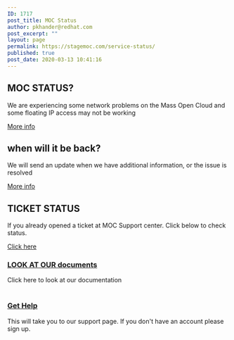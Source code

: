 ```yaml
---
ID: 1717
post_title: MOC Status
author: pkhander@redhat.com
post_excerpt: ""
layout: page
permalink: https://stagemoc.com/service-status/
published: true
post_date: 2020-03-13 10:41:16
---
```

<h2>MOC STATUS?</h2>		
		<p>We are experiencing some network problems on the Mass Open Cloud and some floating IP access may not be working</p>		
			<a href="#" target="_blank" role="button" rel="noopener noreferrer">
						More info
					</a>
			<h2>when will it be back?</h2>		
		<p>We will send an update when we have additional information, or the issue is resolved</p>		
			<a href="#" target="_blank" role="button" rel="noopener noreferrer">
						More info
					</a>
			<h2>TICKET STATUS</h2>		
		<p>If you already opened a ticket at MOC Support center. Click below to check status.<br></p>		
			<a href="https://osticket.massopen.cloud/login.php" target="_blank" role="button" rel="noopener noreferrer">
						Click here
					</a>
				<a href="https://docs.massopen.cloud/en/latest/home.html#" target="_blank" rel="noopener noreferrer">
								</a>
				<h3>
					<a href="https://docs.massopen.cloud/en/latest/home.html#" target="_blank" rel="noopener noreferrer">LOOK AT OUR documents</a>
				</h3>
								<p>Click here to look at our documentation<br><br></p>
				<a href="https://osticket.massopen.cloud/login.php" target="_blank" rel="noopener noreferrer">
								</a>
				<h3>
					<a href="https://osticket.massopen.cloud/login.php" target="_blank" rel="noopener noreferrer">Get Help</a>
				</h3>
								<p>This will take you to our support page. If you don't have an account please sign up.</p>